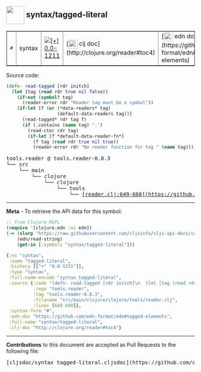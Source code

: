 ## <img width="48px" valign="middle" src="http://i.imgur.com/Hi20huC.png"> syntax/tagged-literal

 <table border="1">
<tr>
<td><samp>#</samp></td>
<td>syntax</td>
<td><a href="https://github.com/cljsinfo/cljs-api-docs/tree/0.0-1211"><img valign="middle" alt="[+] 0.0-1211" src="https://img.shields.io/badge/+-0.0--1211-lightgrey.svg"></a> </td>
<td>
[<img height="24px" valign="middle" src="http://i.imgur.com/1GjPKvB.png"> clj doc](http://clojure.org/reader#toc4)
</td>
<td>
[<img height="24px" valign="middle" src="http://i.imgur.com/I8uNXHv.png"> edn doc](https://github.com/edn-format/edn#tagged-elements)
</td>
</tr>
</table>






Source code:

```clj
(defn- read-tagged [rdr initch]
  (let [tag (read rdr true nil false)]
    (if-not (symbol? tag)
      (reader-error rdr "Reader tag must be a symbol"))
    (if-let [f (or (*data-readers* tag)
                   (default-data-readers tag))]
      (read-tagged* rdr tag f)
      (if (.contains (name tag) ".")
        (read-ctor rdr tag)
        (if-let [f *default-data-reader-fn*]
          (f tag (read rdr true nil true))
          (reader-error rdr "No reader function for tag " (name tag)))))))
```

 <pre>
tools.reader @ tools.reader-0.8.3
└── src
    └── main
        └── clojure
            └── clojure
                └── tools
                    └── <ins>[reader.clj:649-660](https://github.com/clojure/tools.reader/blob/tools.reader-0.8.3/src/main/clojure/clojure/tools/reader.clj#L649-L660)</ins>
</pre>


---

__Meta__ - To retrieve the API data for this symbol:

```clj
;; from Clojure REPL
(require '[clojure.edn :as edn])
(-> (slurp "https://raw.githubusercontent.com/cljsinfo/cljs-api-docs/catalog/cljs-api.edn")
    (edn/read-string)
    (get-in [:symbols "syntax/tagged-literal"]))
```

```clj
{:ns "syntax",
 :name "tagged-literal",
 :history [["+" "0.0-1211"]],
 :type "syntax",
 :full-name-encode "syntax_tagged-literal",
 :source {:code "(defn- read-tagged [rdr initch]\n  (let [tag (read rdr true nil false)]\n    (if-not (symbol? tag)\n      (reader-error rdr \"Reader tag must be a symbol\"))\n    (if-let [f (or (*data-readers* tag)\n                   (default-data-readers tag))]\n      (read-tagged* rdr tag f)\n      (if (.contains (name tag) \".\")\n        (read-ctor rdr tag)\n        (if-let [f *default-data-reader-fn*]\n          (f tag (read rdr true nil true))\n          (reader-error rdr \"No reader function for tag \" (name tag)))))))",
          :repo "tools.reader",
          :tag "tools.reader-0.8.3",
          :filename "src/main/clojure/clojure/tools/reader.clj",
          :lines [649 660]},
 :syntax-form "#",
 :edn-doc "https://github.com/edn-format/edn#tagged-elements",
 :full-name "syntax/tagged-literal",
 :clj-doc "http://clojure.org/reader#toc4"}

```

---

__Contributions__ to this document are accepted as Pull Requests to the following file:

 <pre>
[cljsdoc/syntax_tagged-literal.cljsdoc](https://github.com/cljsinfo/cljs-api-docs/blob/master/cljsdoc/syntax_tagged-literal.cljsdoc)
</pre>

